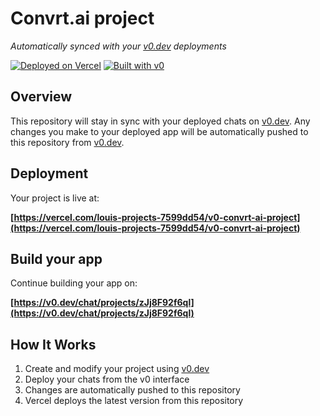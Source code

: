 # Convrt.ai project

*Automatically synced with your [v0.dev](https://v0.dev) deployments*

[![Deployed on Vercel](https://img.shields.io/badge/Deployed%20on-Vercel-black?style=for-the-badge&logo=vercel)](https://vercel.com/louis-projects-7599dd54/v0-convrt-ai-project)
[![Built with v0](https://img.shields.io/badge/Built%20with-v0.dev-black?style=for-the-badge)](https://v0.dev/chat/projects/zJj8F92f6ql)

## Overview

This repository will stay in sync with your deployed chats on [v0.dev](https://v0.dev).
Any changes you make to your deployed app will be automatically pushed to this repository from [v0.dev](https://v0.dev).

## Deployment

Your project is live at:

**[https://vercel.com/louis-projects-7599dd54/v0-convrt-ai-project](https://vercel.com/louis-projects-7599dd54/v0-convrt-ai-project)**

## Build your app

Continue building your app on:

**[https://v0.dev/chat/projects/zJj8F92f6ql](https://v0.dev/chat/projects/zJj8F92f6ql)**

## How It Works

1. Create and modify your project using [v0.dev](https://v0.dev)
2. Deploy your chats from the v0 interface
3. Changes are automatically pushed to this repository
4. Vercel deploys the latest version from this repository